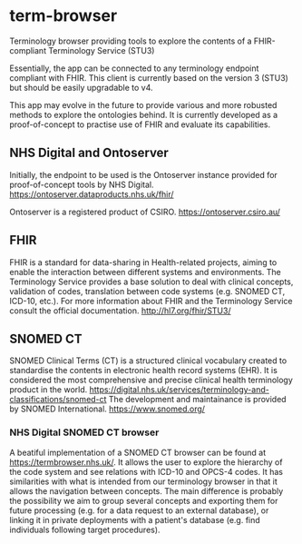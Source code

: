 # term-browser
Terminology browser providing tools to explore the contents of a FHIR-compliant Terminology Service (STU3)

Essentially, the app can be connected to any terminology endpoint compliant with FHIR. This client is currently based on the version 3 (STU3) but should be easily upgradable to v4.

This app may evolve in the future to provide various and more robusted methods to explore the ontologies behind. It is currently developed as a proof-of-concept to practise use of FHIR and evaluate its capabilities.

## NHS Digital and Ontoserver
Initially, the endpoint to be used is the Ontoserver instance provided for proof-of-concept tools by NHS Digital. https://ontoserver.dataproducts.nhs.uk/fhir/

Ontoserver is a registered product of CSIRO. https://ontoserver.csiro.au/

## FHIR
FHIR is a standard for data-sharing in Health-related projects, aiming to enable the interaction between different systems and environments. The Terminology Service provides a base solution to deal with clinical concepts, validation of codes, translation between code systems (e.g. SNOMED CT, ICD-10, etc.).
For more information about FHIR and the Terminology Service consult the official documentation. http://hl7.org/fhir/STU3/

## SNOMED CT
SNOMED Clinical Terms (CT) is a structured clinical vocabulary created to standardise the contents in electronic health record systems (EHR). It is considered the most comprehensive and precise clinical health terminology product in the world. https://digital.nhs.uk/services/terminology-and-classifications/snomed-ct
The development and maintainance is provided by SNOMED International. https://www.snomed.org/

### NHS Digital SNOMED CT browser
A beatiful implementation of a SNOMED CT browser can be found at https://termbrowser.nhs.uk/. It allows the user to explore the hierarchy of the code system and see relations with ICD-10 and OPCS-4 codes. It has similarities with what is intended from our terminology browser in that it allows the navigation between concepts. The main difference is probably the possibility we aim to group several concepts and exporting them for future processing (e.g. for a data request to an external database), or linking it in private deployments with a patient's database (e.g. find individuals following target procedures).
